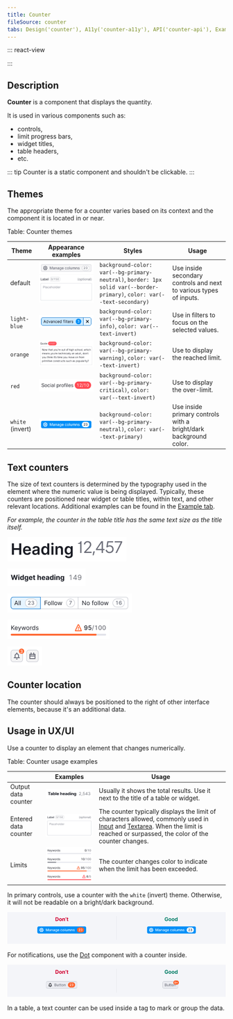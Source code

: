 ```yaml
---
title: Counter
fileSource: counter
tabs: Design('counter'), A11y('counter-a11y'), API('counter-api'), Example('counter-code'), Changelog('counter-changelog')
---
```


::: react-view

<script lang="tsx">
import React from 'react';
import PlaygroundGeneration from '@components/PlaygroundGeneration';
import Counter from '@semcore/ui/counter';

const SIZES = ['m', 'l', 'xl'];

const THEME = ['', 'warning', 'danger', 'light-blue', 'white'];

const Preview = (preview) => {
  const { select, radio, text } = preview('Counter');

  const size = radio({
    key: 'size',
    defaultValue: 'm',
    label: 'Size',
    options: SIZES,
  });

  const theme = select({
    key: 'theme',
    defaultValue: '',
    label: 'Theme',
    options: THEME.map((value) => ({
      name: value,
      value,
    })),
  });

  const child = text({
    key: 'children',
    defaultValue: '42',
    label: 'Value',
  });

  return (
    <Counter theme={theme} size={size}>
      {child}
    </Counter>
  );
};

const App = PlaygroundGeneration(Preview);
</script>

:::

## Description

**Counter** is a component that displays the quantity.

It is used in various components such as:

- controls,
- limit progress bars,
- widget titles,
- table headers,
- etc.

::: tip
Counter is a static component and shouldn't be clickable.
:::

## Themes

The appropriate theme for a counter varies based on its context and the component it is located in or near.

Table: Counter themes

| Theme     | Appearance examples      | Styles    | Usage           |
| --------- | ------------------------ | --------- | --------------- |
| default        | ![](static/secondary.png) ![](static/textarea.png) | `background-color: var(--bg-primary-neutral)`, `border: 1px solid var(--border-primary)`, `color: var(--text-secondary)` | Use inside secondary controls and next to various types of inputs. |                                                                    |
| `light-blue`     | ![](static/filter.png) | `background-color: var(--bg-primary-info)`, `color: var(--text-invert)`                                                   | Use in filters to focus on the selected values.                    |
| `orange`         | ![](static/orange.png)     | `background-color: var(--bg-primary-warning)`, `color: var(--text-invert)`                                                | Use to display the reached limit.                                  |
| `red`            | ![](static/red.png)           | `background-color: var(--bg-primary-critical)`, `color: var(--text-invert)`                                               | Use to display the over-limit.                                     |
| `white` (invert) | ![](static/invert.png)     | `background-color: var(--bg-primary-neutral)`, `color: var(--text-primary)`                                               | Use inside primary controls with a bright/dark background color.   |

## Text counters

The size of text counters is determined by the typography used in the element where the numeric value is being displayed. Typically, these counters are positioned near widget or table titles, within text, and other relevant locations. Additional examples can be found in the [Example tab](/components/counter/counter-code).

_For example, the counter in the table title has the same text size as the title itself._

![](static/heading.png)

![](static/widget-heading.png)

![](static/pills.png)

![](static/limit.png)

![](static/dot.png)

## Counter location

The counter should always be positioned to the right of other interface elements, because it's an additional data.

## Usage in UX/UI

Use a counter to display an element that changes numerically.

Table: Counter usage examples

|                      | Examples      | Usage    |
| -------------------- | ------------- | -------- |
| Output data counter  | ![](static/table.png)         | Usually it shows the total results. Use it next to the title of a table or widget.                                                                                                                                         |
| Entered data counter | ![](static/textarea.png)      | The counter typically displays the limit of characters allowed, commonly used in [Input](/components/input/input) and [Textarea](/components/textarea/textarea). When the limit is reached or surpassed, the color of the counter changes. |
| Limits               | ![](static/limit-counter.png) | The counter changes color to indicate when the limit has been exceeded.                                                                                |

In primary controls, use a counter with the `white` (invert) theme. Otherwise, it will not be readable on a bright/dark background.

![](static/button-counter.png)

For notifications, use the [Dot](/components/dot/dot) component with a counter inside.

![](static/notification-yes-no.png)

In a table, a text counter can be used inside a tag to mark or group the data.

